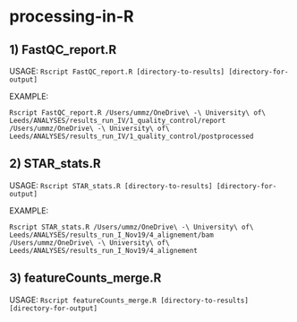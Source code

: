 # processing-in-R

## 1) FastQC_report.R

USAGE: `Rscript FastQC_report.R [directory-to-results] [directory-for-output]`

EXAMPLE:
```
Rscript FastQC_report.R /Users/ummz/OneDrive\ -\ University\ of\ Leeds/ANALYSES/results_run_IV/1_quality_control/report /Users/ummz/OneDrive\ -\ University\ of\ Leeds/ANALYSES/results_run_IV/1_quality_control/postprocessed
```

## 2) STAR_stats.R 

USAGE: `Rscript STAR_stats.R [directory-to-results] [directory-for-output]`

EXAMPLE:
```
Rscript STAR_stats.R /Users/ummz/OneDrive\ -\ University\ of\ Leeds/ANALYSES/results_run_I_Nov19/4_alignement/bam /Users/ummz/OneDrive\ -\ University\ of\ Leeds/ANALYSES/results_run_I_Nov19/4_alignement
```

## 3) featureCounts_merge.R

USAGE: `Rscript featureCounts_merge.R [directory-to-results] [directory-for-output]`
